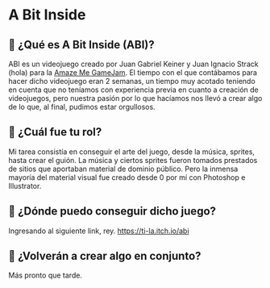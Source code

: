 A Bit Inside
=================================
:round_pushpin: ¿Qué es A Bit Inside (ABI)?
------------------------------------
ABI es un videojuego  creado por Juan Gabriel Keiner y Juan Ignacio Strack (hola) para la [Amaze Me GameJam][].
El tiempo con el que contábamos para hacer dicho videojuego eran 2 semanas, un tiempo muy acotado teniendo en cuenta que no teníamos con experiencia previa en cuanto a creación de videojuegos, pero nuestra pasión por lo que hacíamos nos llevó a crear algo de lo que, al final, pudimos estar orgullosos.

:round_pushpin: ¿Cuál fue tu rol?
------------------------------------
Mi tarea consistía en conseguir el arte del juego, desde la música, sprites, hasta crear el guión.
La música y ciertos sprites fueron tomados prestados de sitios que aportaban material de dominio público. Pero la inmensa mayoría del material visual fue creado desde 0 por mí con Photoshop e Illustrator.

:round_pushpin: ¿Dónde puedo conseguir dicho juego?
------------------------------------
Ingresando al siguiente link, rey.
https://ti-la.itch.io/abi

:round_pushpin: ¿Volverán a crear algo en conjunto?
------------------------------------
Más pronto que tarde.








[Amaze Me GameJam]: https://itch.io/jam/amaze-me-game-jam
